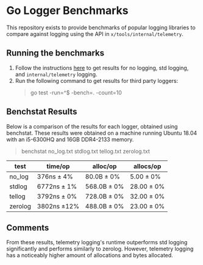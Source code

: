# Go Logger Benchmarks

This repository exists to provide benchmarks of popular logging libraries to compare against logging using the API in `x/tools/internal/telemetry`.

## Running the benchmarks

1. Follow the instructions [here](https://go-review.googlesource.com/c/tools/+/212078) to get results for no logging, std logging, and `internal/telemetry` logging.
2. Run the following command to get results for third party loggers:
    > go test -run=^$ -bench=. -count=10

## Benchstat Results
Below is a comparison of the results for each logger, obtained using benchstat. These results were obtained on a machine running Ubuntu 18.04 with an i5-6300HQ and 16GB DDR4-2133 memory.
> benchstat no_log.txt stdlog.txt tellog.txt zerolog.txt



| test   | time/op     | alloc/op    | allocs/op      |
|--------|-------------|-------------|----------------|
|no_log  | 376ns ± 4%  | 80.0B ± 0%  | 5.00 ± 0%      |
|stdlog  | 6772ns ± 1% | 568.0B ± 0% | 28.00 ± 0%     |
|tellog  | 3792ns ± 0% | 728.0B ± 0% | 32.00 ± 0%     |
|zerolog | 3802ns ±12% | 488.0B ± 0% | 23.00 ± 0%     |

## Comments

From these results, telemetry logging's runtime outperforms std logging significantly and performs similarly to zerolog. However, telemetry logging has a noticeably higher amount of allocations and bytes allocated.